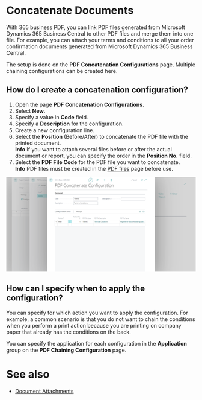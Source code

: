 # Concatenate Documents

With 365 business PDF, you can link PDF files generated from Microsoft Dynamics 365 Business Central to other PDF files and merge them into one file. For example, you can attach your terms and conditions to all your order confirmation documents generated from Microsoft Dynamics 365 Business Central.

The setup is done on the **PDF Concatenation Configurations** page. Multiple chaining configurations can be created here.

## How do I create a concatenation configuration?

1. Open the page **PDF Concatenation Configurations**.
2. Select **New**.
3. Specify a value in **Code** field.
4. Specify a **Description** for the configuration.
5. Create a new configuration line.
6. Select the **Position** (Before/After) to concatenate the PDF file with the printed document.
   <div class="alert alert-info"><i class="fa-duotone fa-thin fa-lightbulb fa-lg"></i>
    <strong>Info</strong> If you want to attach several files before or after the actual document or report, you can specify the order in the <b>Position No.</b> field.</div>
7. Select the **PDF File Code** for the PDF file you want to concatenate.
   <div class="alert alert-info"><i class="fa-duotone fa-thin fa-lightbulb fa-lg"></i>
    <strong>Info</strong> PDF files must be created in the <a href="pdf-files.md">PDF files</a> page before use.</div>

![Concatenate Configuration](/assets/images/365-business-pdf/concatenate-configuration.png)  

## How can I specify when to apply the configuration?

You can specify for which action you want to apply the configuration. For example, a common scenario is that you do not want to chain the conditions when you perform a print action because you are printing on company paper that already has the conditions on the back.

You can specify the application for each configuration in the **Application** group on the **PDF Chaining Configuration** page.

# See also
 - [Document Attachments](document-attachments.md)